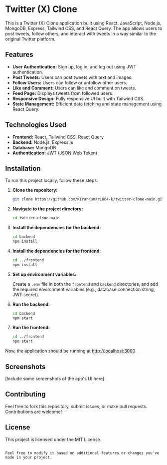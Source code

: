 # Twitter (X) Clone

This is a Twitter (X) Clone application built using React, JavaScript, Node.js, MongoDB, Express, Tailwind CSS, and React Query. The app allows users to post tweets, follow others, and interact with tweets in a way similar to the original Twitter platform.

## Features

- **User Authentication:** Sign up, log in, and log out using JWT authentication.
- **Post Tweets:** Users can post tweets with text and images.
- **Follow Users:** Users can follow or unfollow other users.
- **Like and Comment:** Users can like and comment on tweets.
- **Feed Page:** Displays tweets from followed users.
- **Responsive Design:** Fully responsive UI built with Tailwind CSS.
- **State Management:** Efficient data fetching and state management using React Query.

## Technologies Used

- **Frontend:** React, Tailwind CSS, React Query
- **Backend:** Node.js, Express.js
- **Database:** MongoDB
- **Authentication:** JWT (JSON Web Token)

## Installation

To run this project locally, follow these steps:

1. **Clone the repository:**
   ```bash
   git clone https://github.com/KiranKumar1804-k/twitter-clone-main.git
   ```

2. **Navigate to the project directory:**
   ```bash
   cd twitter-clone-main
   ```

3. **Install the dependencies for the backend:**
   ```bash
   cd backend
   npm install
   ```

4. **Install the dependencies for the frontend:**
   ```bash
   cd ../frontend
   npm install
   ```

5. **Set up environment variables:**

   Create a `.env` file in both the `frontend` and `backend` directories, and add the required environment variables (e.g., database connection string, JWT secret).

6. **Run the backend:**
   ```bash
   cd backend
   npm start
   ```

7. **Run the frontend:**
   ```bash
   cd ../frontend
   npm start
   ```

Now, the application should be running at [http://localhost:3000](http://localhost:3000).

## Screenshots

[Include some screenshots of the app's UI here]

## Contributing

Feel free to fork this repository, submit issues, or make pull requests. Contributions are welcome!

## License

This project is licensed under the MIT License.
```

Feel free to modify it based on additional features or changes you've made in your project.
